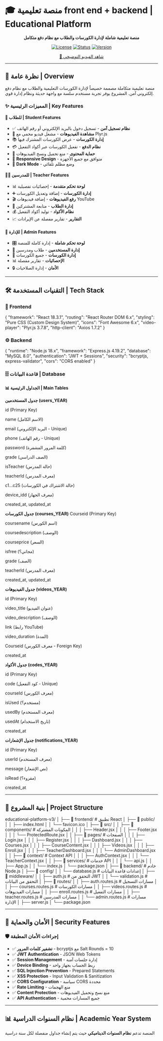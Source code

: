 # 🎓 منصة تعليمية  front end + backend  |  Educational Platform

<div align="center">


**منصة تعليمية شاملة لإدارة الكورسات والطلاب مع نظام دفع متكامل**

[![License](https://img.shields.io/badge/License-Proprietary-red.svg)](LICENSE)
[![Status](https://img.shields.io/badge/Status-Production-success.svg)]()
[![Version](https://img.shields.io/badge/Version-3.0.0-blue.svg)]()

[🎥 شاهد الفيديو التوضيحي](https://drive.google.com/file/d/1dCtRQELcVHfO4XLVsLqQGhlcFSSKjvFI/view?usp=drivesdk)

</div>

---

## 📖 نظرة عامة | Overview

منصة تعليمية متكاملة مصممة خصيصاً لإدارة الكورسات التعليمية والطلاب مع نظام دفع إلكتروني آمن. المشروع يوفر تجربة مستخدم سلسة مع واجهة حديثة ونظام إدارة قوي.

### ✨ المميزات الرئيسية | Key Features

#### 🎯 للطلاب | Student Features
- ✅ **نظام تسجيل آمن** - تسجيل دخول بالبريد الإلكتروني أو رقم الهاتف
- 🎥 **مشاهدة الفيديوهات** - مشغل فيديو محمي مع Plyr.js
- 📚 **إدارة الكورسات** - عرض الكورسات المشترك فيها
- 💳 **نظام الدفع** - تفعيل الكورسات عبر أكواد التفعيل
- 🔐 **حماية المحتوى** - منع تحميل ونسخ الفيديوهات
- 📱 **Responsive Design** - متوافق مع جميع الأجهزة
- 🌙 **Dark Mode** - وضع مظلم تلقائي

#### 👨‍🏫 للمدرسين | Teacher Features
- 📊 **لوحة تحكم متقدمة** - إحصائيات تفصيلية
- ➕ **إدارة الكورسات** - إضافة وتعديل الكورسات
- 🎬 **رفع الفيديوهات** - إضافة فيديوهات YouTube
- 👥 **إدارة الطلاب** - متابعة المشتركين
- 💰 **نظام الأكواد** - توليد أكواد التفعيل
- 📈 **التقارير** - تقارير مفصلة عن الإيرادات

#### 🔧 للإدارة | Admin Features
- 🎛️ **لوحة تحكم شاملة** - إدارة كاملة للمنصة
- 👤 **إدارة المستخدمين** - طلاب ومدرسين
- 💼 **إدارة الكورسات** - جميع الكورسات
- 📊 **الإحصائيات** - تقارير مفصلة
- 🔒 **الأمان** - إدارة الصلاحيات

---

## 🛠️ التقنيات المستخدمة | Tech Stack

### 🎨 Frontend
{
"framework": "React 18.3.1",
"routing": "React Router DOM 6.x",
"styling": "Pure CSS (Custom Design System)",
"icons": "Font Awesome 6.x",
"video-player": "Plyr.js 3.7.8",
"http-client": "Axios 1.7.2"
}


### ⚙️ Backend

{
"runtime": "Node.js 18.x",
"framework": "Express.js 4.19.2",
"database": "MySQL 8.0",
"authentication": "JWT + Sessions",
"security": "bcryptjs, express-validator",
"cors": "CORS enabled"
}



### 🗄️ قاعدة البيانات | Database

#### 📊 الجداول الرئيسية | Main Tables

**جدول المستخدمين (users_YEAR)**

id (Primary Key)

name (الاسم الكامل)

email (البريد الإلكتروني - Unique)

phone (رقم الهاتف - Unique)

password (كلمة المرور المشفرة)

grade (الصف الدراسي)

isTeacher (حالة المدرس)

teacherId (معرف المدرس)

c1...c25 (حالة الاشتراك في الكورسات)

device_idd (معرف الجهاز)

created_at, updated_at

**جدول الكورسات (courses_YEAR)**
Courseid (Primary Key)

coursename (اسم الكورس)

coursedescription (الوصف)

courseprice (السعر)

isfree (مجاني؟)

grade (الصف)

teacherId (معرف المدرس)

created_at, updated_at

**جدول الفيديوهات (videos_YEAR)**

id (Primary Key)

video_title (عنوان الفيديو)

video_description (الوصف)

link (رابط YouTube)

video_duration (المدة)

Courseid (معرف الكورس - Foreign Key)

created_at

**جدول الأكواد (codes_YEAR)**

id (Primary Key)

code (كود التفعيل - Unique)

courseId (معرف الكورس)

isUsed (مستخدم؟)

usedBy (معرف المستخدم)

usedAt (تاريخ الاستخدام)

created_at

**جدول الإشعارات (notifications_YEAR)**

id (Primary Key)

userId (معرف المستخدم)

message (نص الإشعار)

isRead (مقروء؟)

created_at


---

## 🚀 بنية المشروع | Project Structure


educational-platform-v3/
│
├── 📁 frontend/ # تطبيق React
│ ├── 📁 public/
│ │ ├── index.html
│ │ └── favicon.ico
│ ├── 📁 src/
│ │ ├── 📁 components/ # المكونات المشتركة
│ │ │ ├── Header.jsx
│ │ │ ├── Footer.jsx
│ │ │ └── ProtectedRoute.jsx
│ │ ├── 📁 pages/ # الصفحات
│ │ │ ├── Login.jsx
│ │ │ ├── Register.jsx
│ │ │ ├── Dashboard.jsx
│ │ │ ├── Courses.jsx
│ │ │ ├── CourseContent.jsx
│ │ │ ├── Videos.jsx
│ │ │ ├── Enroll.jsx
│ │ │ ├── TeacherDashboard.jsx
│ │ │ └── AdminDashboard.jsx
│ │ ├── 📁 context/ # Context API
│ │ │ ├── AuthContext.jsx
│ │ │ └── TeacherContext.jsx
│ │ ├── 📁 services/ # خدمات API
│ │ │ └── api.js
│ │ ├── App.js
│ │ └── index.js
│ └── package.json
│
├── 📁 backend/ # خادم Node.js
│ ├── 📁 config/
│ │ └── database.js # إعدادات قاعدة البيانات
│ ├── 📁 middleware/
│ │ ├── auth.js # التحقق من JWT
│ │ └── validation.js # التحقق من البيانات
│ ├── 📁 routes/
│ │ ├── auth.routes.js # مسارات التسجيل
│ │ ├── courses.routes.js # مسارات الكورسات
│ │ ├── videos.routes.js # مسارات الفيديوهات
│ │ ├── enroll.routes.js # مسارات التفعيل
│ │ ├── teacher.routes.js # مسارات المدرسين
│ │ └── admin.routes.js # مسارات الإدارة
│ ├── server.js
│ └── package.json


---

## 🔐 الأمان والحماية | Security Features

### 🛡️ إجراءات الأمان المطبقة

- ✅ **تشفير كلمات المرور** - bcryptjs مع Salt Rounds = 10
- ✅ **JWT Authentication** - JSON Web Tokens
- ✅ **Session Management** - إدارة جلسات آمنة
- ✅ **Device Binding** - ربط الحساب بجهاز واحد
- ✅ **SQL Injection Prevention** - Prepared Statements
- ✅ **XSS Protection** - Input Validation & Sanitization
- ✅ **CORS Configuration** - سياسة CORS محددة
- ✅ **Rate Limiting** - منع الهجمات
- ✅ **Content Protection** - منع نسخ وتحميل الفيديوهات
- ✅ **API Authentication** - جميع المسارات محمية

---

## 📊 نظام السنوات الدراسية | Academic Year System

المنصة تدعم **نظام السنوات الديناميكي** حيث يتم إنشاء جداول منفصلة لكل سنة دراسية



